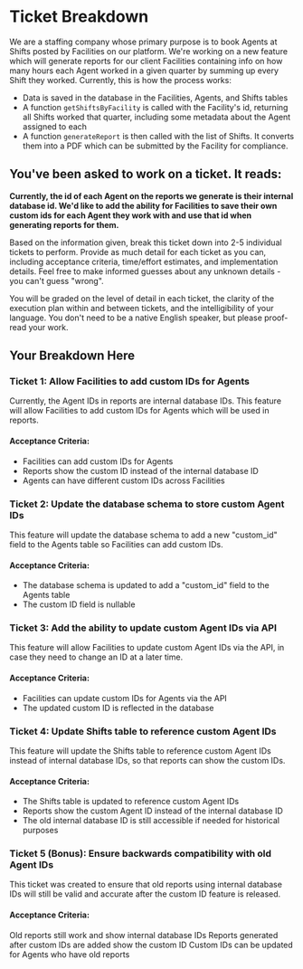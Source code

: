 # Ticket Breakdown

We are a staffing company whose primary purpose is to book Agents at Shifts posted by Facilities on our platform. We're working on a new feature which will generate reports for our client Facilities containing info on how many hours each Agent worked in a given quarter by summing up every Shift they worked. Currently, this is how the process works:

- Data is saved in the database in the Facilities, Agents, and Shifts tables
- A function `getShiftsByFacility` is called with the Facility's id, returning all Shifts worked that quarter, including some metadata about the Agent assigned to each
- A function `generateReport` is then called with the list of Shifts. It converts them into a PDF which can be submitted by the Facility for compliance.

## You've been asked to work on a ticket. It reads:

**Currently, the id of each Agent on the reports we generate is their internal database id. We'd like to add the ability for Facilities to save their own custom ids for each Agent they work with and use that id when generating reports for them.**

Based on the information given, break this ticket down into 2-5 individual tickets to perform. Provide as much detail for each ticket as you can, including acceptance criteria, time/effort estimates, and implementation details. Feel free to make informed guesses about any unknown details - you can't guess "wrong".

You will be graded on the level of detail in each ticket, the clarity of the execution plan within and between tickets, and the intelligibility of your language. You don't need to be a native English speaker, but please proof-read your work.

## Your Breakdown Here

### Ticket 1: Allow Facilities to add custom IDs for Agents

Currently, the Agent IDs in reports are internal database IDs. This feature will allow Facilities to add custom IDs for Agents which will be used in reports.

#### Acceptance Criteria:

- Facilities can add custom IDs for Agents
- Reports show the custom ID instead of the internal database ID
- Agents can have different custom IDs across Facilities

### Ticket 2: Update the database schema to store custom Agent IDs

This feature will update the database schema to add a new "custom_id" field to the Agents table so Facilities can add custom IDs.

#### Acceptance Criteria:

- The database schema is updated to add a "custom_id" field to the Agents table
- The custom ID field is nullable

### Ticket 3: Add the ability to update custom Agent IDs via API

This feature will allow Facilities to update custom Agent IDs via the API, in case they need to change an ID at a later time.

#### Acceptance Criteria:

- Facilities can update custom IDs for Agents via the API
- The updated custom ID is reflected in the database

### Ticket 4: Update Shifts table to reference custom Agent IDs

This feature will update the Shifts table to reference custom Agent IDs instead of internal database IDs, so that reports can show the custom IDs.

#### Acceptance Criteria:

- The Shifts table is updated to reference custom Agent IDs
- Reports show the custom Agent ID instead of the internal database ID
- The old internal database ID is still accessible if needed for historical purposes

### Ticket 5 (Bonus): Ensure backwards compatibility with old Agent IDs

This ticket was created to ensure that old reports using internal database IDs will still be valid and accurate after the custom ID feature is released.

#### Acceptance Criteria:

Old reports still work and show internal database IDs
Reports generated after custom IDs are added show the custom ID
Custom IDs can be updated for Agents who have old reports
